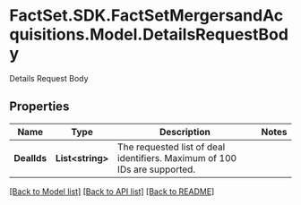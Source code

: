 # FactSet.SDK.FactSetMergersandAcquisitions.Model.DetailsRequestBody
Details Request Body

## Properties

Name | Type | Description | Notes
------------ | ------------- | ------------- | -------------
**DealIds** | **List&lt;string&gt;** | The requested list of deal identifiers. Maximum of 100 IDs are supported.  | 

[[Back to Model list]](../README.md#documentation-for-models) [[Back to API list]](../README.md#documentation-for-api-endpoints) [[Back to README]](../README.md)

